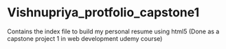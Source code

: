 # Vishnupriya_protfolio_capstone1
Contains the index file to build my personal resume using html5 (Done as a capstone project 1 in web development udemy course)
